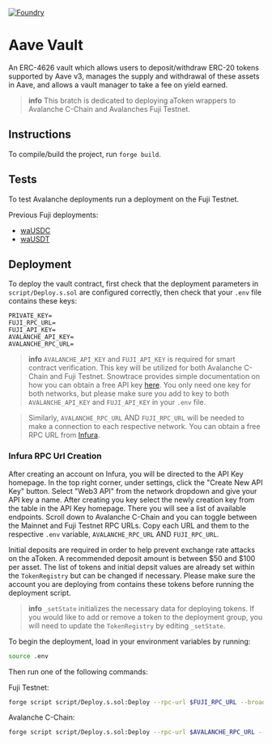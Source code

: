 [![Foundry][foundry-badge]][foundry]

[foundry]: https://getfoundry.sh/
[foundry-badge]: https://img.shields.io/badge/Built%20with-Foundry-FFDB1C.svg

# Aave Vault

An ERC-4626 vault which allows users to deposit/withdraw ERC-20 tokens supported by Aave v3, manages the supply and withdrawal of these assets in Aave, and allows a vault manager to take a fee on yield earned.

> **info**
> This bratch is dedicated to deploying aToken wrappers to Avalanche C-Chain and Avalanches Fuji Testnet.

## Instructions

To compile/build the project, run `forge build`.

## Tests

To test Avalanche deployments run a deployment on the Fuji Testnet.

Previous Fuji deployments:

- [waUSDC](https://testnet.snowtrace.io/address/0xC9cC794F224648616E14f3E4F548FE76C21e64dd)
- [waUSDT](https://testnet.snowtrace.io/address/0xeA2fA5c25298BFf977aDE5F29dd960DF9EA7Bc56)

## Deployment

To deploy the vault contract, first check that the deployment parameters in `script/Deploy.s.sol` are configured correctly, then check that your `.env` file contains these keys:

```
PRIVATE_KEY=
FUJI_RPC_URL=
FUJI_API_KEY=
AVALANCHE_API_KEY=
AVALANCHE_RPC_URL=
```

> **info**
> `AVALANCHE_API_KEY` and `FUJI_API_KEY` is required for smart contract verification. This key will be utilized for both Avalanche C-Chain and Fuji Testnet. Snowtrace provides simple documentation on how you can obtain a free API key [here](https://docs.snowtrace.io/getting-started/viewing-api-usage-statistics). You only need one key for both networks, but please make sure you add to key to both `AVALANCHE_API_KEY` and `FUJI_API_KEY` in your `.env` file.

> Similarly, `AVALANCHE_RPC_URL` AND `FUJI_RPC_URL` will be needed to make a connection to each respective network. You can obtain a free RPC URL from [Infura](https://app.infura.io/register).

### Infura RPC Url Creation
After creating an account on Infura, you will be directed to the API Key homepage. In the top right corner, under settings, click the "Create New API Key" button. Select "Web3 API" from the network dropdown and give your API key a name. After creating you key select the newly creation key from the table in the API Key homepage. There you will see a list of available endpoints. Scroll down to Avalanche C-Chain and you can toggle between the Mainnet and Fuji Testnet RPC URLs. Copy each URL and them to the respective `.env` variable, `AVALANCHE_RPC_URL` AND `FUJI_RPC_URL`. 

Initial deposits are required in order to help prevent exchange rate attacks on the aToken. A recommended deposit amount is between $50 and $100 per asset. The list of tokens and initial depsit values are already set within the `TokenRegistry` but can be changed if necessary. Please make sure the account you are deploying from contains these tokens before running the deployment script.

> **info**
> `_setState` initializes the necessary data for deploying tokens. If you would like to add or remove a token to the deployment group, you will need to update the `TokenRegistry` by editing `_setState`.

To begin the deployment, load in your environment variables by running:

```bash
source .env
```

Then run one of the following commands:

Fuji Testnet:

```bash
forge script script/Deploy.s.sol:Deploy --rpc-url $FUJI_RPC_URL --broadcast --verify --legacy -vvvv
```

Avalanche C-Chain:

```bash
forge script script/Deploy.s.sol:Deploy --rpc-url $AVALANCHE_RPC_URL --broadcast --verify --legacy -vvvv
```
